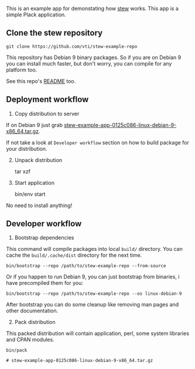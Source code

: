 This is an example app for demonstating how [stew](https://github.com/vti/stew) works. This app is a simple Plack
application.

## Clone the stew repository

    git clone https://github.com/vti/stew-example-repo

This repository has Debian 9 binary packages. So if you are on Debian 9 you can install much faster, but don't worry,
you can compile for any platform too.

See this repo's [README](https://github.com/vti/stew-example-repo/blob/master/README.md) too.

## Deployment workflow

1. Copy distribution to server

If on Debian 9 just grab [stew-example-app-0125c086-linux-debian-9-x86_64.tar.gz](https://raw.githubusercontent.com/vti/stew-example-app/master/stew-example-app-0125c086-linux-debian-9-x86_64.tar.gz).

If not take a look at `Developer workflow` section on how to build package for your distribution.

2. Unpack distribution

    tar xzf

3. Start application

    bin/env start

No need to install anything!

## Developer workflow

1. Bootstrap dependencies

This command will compile packages into local `build/` directory. You can cache the `build/.cache/dist` directory for
the next time.

    bin/bootstrap --repo /path/to/stew-example-repo --from-source

Or if you happen to run Debian 9, you can just bootstrap from binaries, i have precompiled them for you:

    bin/bootstrap --repo /path/to/stew-example-repo --os linux-debian-9

After bootstrap you can do some cleanup like removing man pages and other documentation.

2. Pack distribution

This packed distribution will contain application, perl, some system libraries and CPAN modules.

    bin/pack

    # stew-example-app-0125c086-linux-debian-9-x86_64.tar.gz

